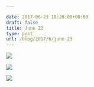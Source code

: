 ```yaml
---

date: 2017-06-23 18:28:00+00:00
draft: false
title: June 23
type: post
url: /blog/2017/6/june-23
---
```




  
![](/images/2017-06-23-20176june-23/IMG_1446.jpg)

  

  
![](/images/2017-06-23-20176june-23/IMG_1448.jpg)

  

  
![](/images/2017-06-23-20176june-23/IMG_1450.jpg)

  


